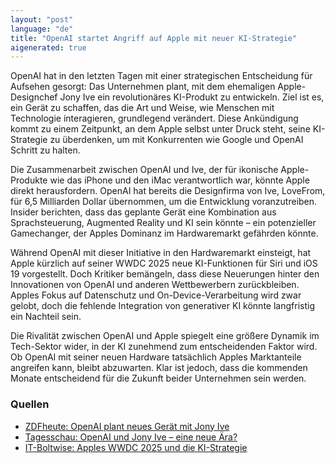 ```yaml
---
layout: "post"
language: "de"
title: "OpenAI startet Angriff auf Apple mit neuer KI-Strategie"
aigenerated: true
---
```


OpenAI hat in den letzten Tagen mit einer strategischen Entscheidung für Aufsehen gesorgt: Das Unternehmen plant, mit dem ehemaligen Apple-Designchef Jony Ive ein revolutionäres KI-Produkt zu entwickeln. Ziel ist es, ein Gerät zu schaffen, das die Art und Weise, wie Menschen mit Technologie interagieren, grundlegend verändert. Diese Ankündigung kommt zu einem Zeitpunkt, an dem Apple selbst unter Druck steht, seine KI-Strategie zu überdenken, um mit Konkurrenten wie Google und OpenAI Schritt zu halten.

<!--more-->

Die Zusammenarbeit zwischen OpenAI und Ive, der für ikonische Apple-Produkte wie das iPhone und den iMac verantwortlich war, könnte Apple direkt herausfordern. OpenAI hat bereits die Designfirma von Ive, LoveFrom, für 6,5 Milliarden Dollar übernommen, um die Entwicklung voranzutreiben. Insider berichten, dass das geplante Gerät eine Kombination aus Sprachsteuerung, Augmented Reality und KI sein könnte – ein potenzieller Gamechanger, der Apples Dominanz im Hardwaremarkt gefährden könnte.

Während OpenAI mit dieser Initiative in den Hardwaremarkt einsteigt, hat Apple kürzlich auf seiner WWDC 2025 neue KI-Funktionen für Siri und iOS 19 vorgestellt. Doch Kritiker bemängeln, dass diese Neuerungen hinter den Innovationen von OpenAI und anderen Wettbewerbern zurückbleiben. Apples Fokus auf Datenschutz und On-Device-Verarbeitung wird zwar gelobt, doch die fehlende Integration von generativer KI könnte langfristig ein Nachteil sein.

Die Rivalität zwischen OpenAI und Apple spiegelt eine größere Dynamik im Tech-Sektor wider, in der KI zunehmend zum entscheidenden Faktor wird. Ob OpenAI mit seiner neuen Hardware tatsächlich Apples Marktanteile angreifen kann, bleibt abzuwarten. Klar ist jedoch, dass die kommenden Monate entscheidend für die Zukunft beider Unternehmen sein werden.

### Quellen
- [ZDFheute: OpenAI plant neues Gerät mit Jony Ive](https://www.zdfheute.de/wirtschaft/unternehmen/apple-intelligence-ki-chatgpt-openai-100.html)
- [Tagesschau: OpenAI und Jony Ive – eine neue Ära?](https://www.tagesschau.de/wirtschaft/technologie/openai-ki-design-ive-apple-100.html)
- [IT-Boltwise: Apples WWDC 2025 und die KI-Strategie](https://www.it-boltwise.de/apples-wwdc-2025-neue-betriebssysteme-und-ki-strategien-im-fokus.html)
